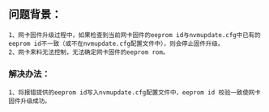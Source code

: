 ## 问题背景：
    1、网卡固件升级过程中，如果检查到当前网卡固件的eeprom id与nvmupdate.cfg中已有的eeprom id不一致（或不在nvmupdate.cfg配置文件中），则会停止固件升级。
    2、网卡来料无法控制，无法确定网卡固件的eeprom rom。

### 解决办法：
    1、将报错提供的eeprom id写入nvmupdate.cfg配置文件中，eeprom id 校验一致使网卡固件升级成功。
